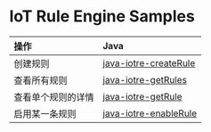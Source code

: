 # IoT Rule Engine Samples

| 操作 | Java |
| :-- | :-- |
| 创建规则 | [java-iotre-createRule](./java-iotre-createRule) |
| 查看所有规则 | [java-iotre-getRules](./java-iotre-getRules) |
| 查看单个规则的详情 | [java-iotre-getRule](./java-iotre-getRule) |
| 启用某一条规则 | [java-iotre-enableRule](./java-iotre-enableRule) |